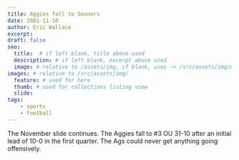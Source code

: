 ```yaml
---
title: Aggies fall to Sooners
date: 2001-11-10
author: Eric Wallace
excerpt: 
draft: false
seo:
  title:  # if left blank, title above used
  description: # if left blank, excerpt above used
  image: # relative to /assets/img, if blank, uses -> /src/assets/img/meta/default.png
images: # relative to /src/assets/img/
  feature: # used for hero
  thumb: # used for collections listing view
  slide:
tags:
    - sports
    - football
---
```


The November slide continues. The Aggies fall to #3 OU 31-10 after an initial lead of 10-0 in the first quarter. The Ags could never get anything going offensively.
